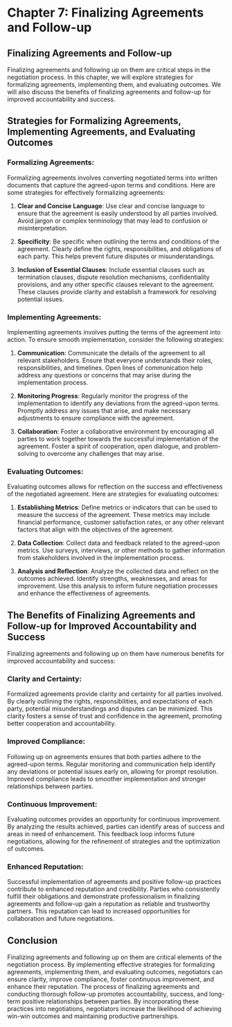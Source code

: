 # Chapter 7: Finalizing Agreements and Follow-up

## Finalizing Agreements and Follow-up

Finalizing agreements and following up on them are critical steps in the negotiation process. In this chapter, we will explore strategies for formalizing agreements, implementing them, and evaluating outcomes. We will also discuss the benefits of finalizing agreements and follow-up for improved accountability and success.

## Strategies for Formalizing Agreements, Implementing Agreements, and Evaluating Outcomes

### Formalizing Agreements:

Formalizing agreements involves converting negotiated terms into written documents that capture the agreed-upon terms and conditions. Here are some strategies for effectively formalizing agreements:

1. **Clear and Concise Language**: Use clear and concise language to ensure that the agreement is easily understood by all parties involved. Avoid jargon or complex terminology that may lead to confusion or misinterpretation.
    
2. **Specificity**: Be specific when outlining the terms and conditions of the agreement. Clearly define the rights, responsibilities, and obligations of each party. This helps prevent future disputes or misunderstandings.
    
3. **Inclusion of Essential Clauses**: Include essential clauses such as termination clauses, dispute resolution mechanisms, confidentiality provisions, and any other specific clauses relevant to the agreement. These clauses provide clarity and establish a framework for resolving potential issues.
    

### Implementing Agreements:

Implementing agreements involves putting the terms of the agreement into action. To ensure smooth implementation, consider the following strategies:

1. **Communication**: Communicate the details of the agreement to all relevant stakeholders. Ensure that everyone understands their roles, responsibilities, and timelines. Open lines of communication help address any questions or concerns that may arise during the implementation process.
    
2. **Monitoring Progress**: Regularly monitor the progress of the implementation to identify any deviations from the agreed-upon terms. Promptly address any issues that arise, and make necessary adjustments to ensure compliance with the agreement.
    
3. **Collaboration**: Foster a collaborative environment by encouraging all parties to work together towards the successful implementation of the agreement. Foster a spirit of cooperation, open dialogue, and problem-solving to overcome any challenges that may arise.
    

### Evaluating Outcomes:

Evaluating outcomes allows for reflection on the success and effectiveness of the negotiated agreement. Here are strategies for evaluating outcomes:

1. **Establishing Metrics**: Define metrics or indicators that can be used to measure the success of the agreement. These metrics may include financial performance, customer satisfaction rates, or any other relevant factors that align with the objectives of the agreement.
    
2. **Data Collection**: Collect data and feedback related to the agreed-upon metrics. Use surveys, interviews, or other methods to gather information from stakeholders involved in the implementation process.
    
3. **Analysis and Reflection**: Analyze the collected data and reflect on the outcomes achieved. Identify strengths, weaknesses, and areas for improvement. Use this analysis to inform future negotiation processes and enhance the effectiveness of agreements.
    

## The Benefits of Finalizing Agreements and Follow-up for Improved Accountability and Success

Finalizing agreements and following up on them have numerous benefits for improved accountability and success:

### Clarity and Certainty:

Formalized agreements provide clarity and certainty for all parties involved. By clearly outlining the rights, responsibilities, and expectations of each party, potential misunderstandings and disputes can be minimized. This clarity fosters a sense of trust and confidence in the agreement, promoting better cooperation and accountability.

### Improved Compliance:

Following up on agreements ensures that both parties adhere to the agreed-upon terms. Regular monitoring and communication help identify any deviations or potential issues early on, allowing for prompt resolution. Improved compliance leads to smoother implementation and stronger relationships between parties.

### Continuous Improvement:

Evaluating outcomes provides an opportunity for continuous improvement. By analyzing the results achieved, parties can identify areas of success and areas in need of enhancement. This feedback loop informs future negotiations, allowing for the refinement of strategies and the optimization of outcomes.

### Enhanced Reputation:

Successful implementation of agreements and positive follow-up practices contribute to enhanced reputation and credibility. Parties who consistently fulfill their obligations and demonstrate professionalism in finalizing agreements and follow-up gain a reputation as reliable and trustworthy partners. This reputation can lead to increased opportunities for collaboration and future negotiations.

## Conclusion

Finalizing agreements and following up on them are critical elements of the negotiation process. By implementing effective strategies for formalizing agreements, implementing them, and evaluating outcomes, negotiators can ensure clarity, improve compliance, foster continuous improvement, and enhance their reputation. The process of finalizing agreements and conducting thorough follow-up promotes accountability, success, and long-term positive relationships between parties. By incorporating these practices into negotiations, negotiators increase the likelihood of achieving win-win outcomes and maintaining productive partnerships.
